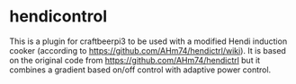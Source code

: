 # hendicontrol
This is a plugin for craftbeerpi3 to be used with a modified Hendi induction cooker (according to https://github.com/AHm74/hendictrl/wiki). It is based on the original code from https://github.com/AHm74/hendictrl but it combines a gradient based on/off control with adaptive power control. 
